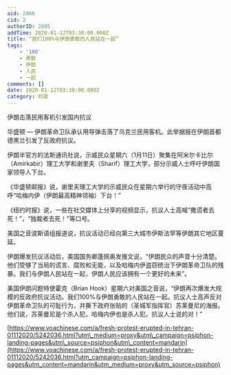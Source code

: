 ```yaml
---
aid: 2466
cid: 2
authorID: 2805
addTime: 2020-01-12T03:30:00.000Z
title: “我们100%与伊朗勇敢的人民站在一起”
tags:
    - '100'
    - 勇敢
    - 伊朗
    - 人民
    - 一起
comments: []
date: 2020-01-12T03:30:00.000Z
category: 时政
---
```


伊朗击落民用客机引发国内抗议

华盛顿 — 伊朗革命卫队承认用导弹击落了乌克兰民用客机。此举据报在伊朗首都德黑兰引发了反政府抗议。

伊朗半官方的法斯通讯社说，示威民众星期六（1月11日）聚集在阿米尔卡比尔（Amirkabir）理工大学和谢里夫（Sharif）理工大学，部分示威人士呼吁伊朗国家领导人下台。

《华盛顿邮报》说，谢里夫理工大学的示威民众在星期六举行的守夜活动中高呼“哈梅内伊（伊朗最高精神领袖）下台！”

《纽约时报》说，一些在社交媒体上分享的视频显示，抗议人士高喊“撒谎者去死！”，“独裁者去死！”等口号。

美国之音波斯语组报道说，抗议活动已经向第三大城市伊斯法罕等伊朗其它地区蔓延。

伊朗爆发抗议活动后，美国国务卿蓬佩奥发推文说，“伊朗民众的声音十分清楚。他们受够了当局的谎言、腐败和无能，以及哈梅内伊盗窃统治下伊朗革命卫队的残暴。我们与伊朗人民站在一起，伊朗人民应该拥有一个更好的未来”。

美国伊朗问题特使霍克（Brian Hook）星期六对美国之音说，“伊朗再次爆发大规模的反政府抗议活动。我们100%与伊朗勇敢的人民站在一起。抗议人士高声反对伊朗革命卫队的可耻行为，并撕下政府张贴的（圣城军指挥官）苏莱曼尼的海报。他们说，苏莱曼尼是个杀人犯，哈梅内伊也是杀人犯。抗议人士说的对！”

[https://www.voachinese.com/a/fresh-protest-erupted-in-tehran-01112020/5242036.html?utm\_medium=proxy&utm\_campaign=psiphon-landing-pages&utm\_source=psiphon&utm\_content=mandarin](https://www.voachinese.com/a/fresh-protest-erupted-in-tehran-01112020/5242036.html?utm_campaign=psiphon-landing-pages&utm_content=mandarin&utm_medium=proxy&utm_source=psiphon)
